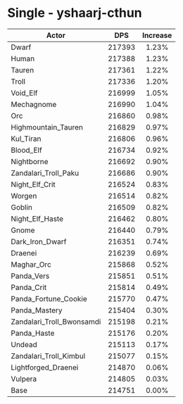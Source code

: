 # Single - yshaarj-cthun
| Actor | DPS | Increase |
|---|:---:|:---:|
|Dwarf|217393|1.23%|
|Human|217388|1.23%|
|Tauren|217361|1.22%|
|Troll|217336|1.20%|
|Void_Elf|216999|1.05%|
|Mechagnome|216990|1.04%|
|Orc|216860|0.98%|
|Highmountain_Tauren|216829|0.97%|
|Kul_Tiran|216806|0.96%|
|Blood_Elf|216734|0.92%|
|Nightborne|216692|0.90%|
|Zandalari_Troll_Paku|216686|0.90%|
|Night_Elf_Crit|216524|0.83%|
|Worgen|216514|0.82%|
|Goblin|216509|0.82%|
|Night_Elf_Haste|216462|0.80%|
|Gnome|216440|0.79%|
|Dark_Iron_Dwarf|216351|0.74%|
|Draenei|216239|0.69%|
|Maghar_Orc|215868|0.52%|
|Panda_Vers|215851|0.51%|
|Panda_Crit|215814|0.49%|
|Panda_Fortune_Cookie|215770|0.47%|
|Panda_Mastery|215404|0.30%|
|Zandalari_Troll_Bwonsamdi|215198|0.21%|
|Panda_Haste|215176|0.20%|
|Undead|215113|0.17%|
|Zandalari_Troll_Kimbul|215077|0.15%|
|Lightforged_Draenei|214870|0.06%|
|Vulpera|214805|0.03%|
|Base|214751|0.00%|
